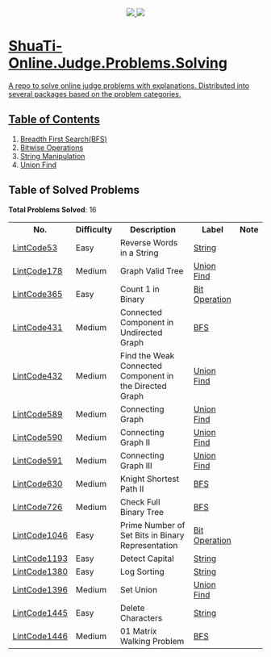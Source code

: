 <p align="center">
  <a href="https://travis-ci.org/Tony-Hu/ShuaTi-Online.Judge.Problems.Solving">
    <img src="https://travis-ci.org/Tony-Hu/ShuaTi-Online.Judge.Problems.Solving.svg?branch=master">
  </a>
  <a href="https://codecov.io/gh/Tony-Hu/ShuaTi-Online.Judge.Problems.Solving">
    <img src="https://codecov.io/gh/Tony-Hu/ShuaTi-Online.Judge.Problems.Solving/branch/master/graph/badge.svg">
</p>
  
# ShuaTi-Online.Judge.Problems.Solving
A repo to solve online judge problems with explanations. Distributed into several packages based on the problem categories.

## Table of Contents
1. [Breadth First Search(BFS)](https://github.com/Tony-Hu/ShuaTi-Online.Judge.Problems.Solving/tree/master/src/main/java/bfs)
2. [Bitwise Operations](https://github.com/Tony-Hu/ShuaTi-Online.Judge.Problems.Solving/tree/master/src/main/java/bitOperation)
3. [String Manipulation](https://github.com/Tony-Hu/ShuaTi-Online.Judge.Problems.Solving/tree/master/src/main/java/string)
3. [Union Find](https://github.com/Tony-Hu/ShuaTi-Online.Judge.Problems.Solving/tree/master/src/main/java/unionFind)

## Table of Solved Problems
**Total Problems Solved**: 16<br>
<table>
  <tbody>
    <tr>
      <th>No.</th>
      <th>Difficulty</th>
      <th>Description</th>
      <th>Label</th>
      <th>Note</th>
    </tr>
    <tr>
      <td><a href="https://www.lintcode.com/problem/reverse-words-in-a-string/description">LintCode53</a></td>
      <td>Easy</td>
      <td>Reverse Words in a String</td>
      <td><a href="https://github.com/Tony-Hu/ShuaTi-Online.Judge.Problems.Solving/tree/master/src/main/java/string">String</a></td>
      <td></td>
    </tr>
    <tr>
      <td><a href="https://www.lintcode.com/problem/graph-valid-tree/description">LintCode178</a></td>
      <td>Medium</td>
      <td>Graph Valid Tree</td>
      <td><a href="https://github.com/Tony-Hu/ShuaTi-Online.Judge.Problems.Solving/tree/master/src/main/java/unionFind">Union Find</a></td>
      <td></td>
    </tr>
    <tr>
      <td><a href="https://www.lintcode.com/problem/count-1-in-binary/description">LintCode365</a></td>
      <td>Easy</td>
      <td>Count 1 in Binary</td>
      <td><a href="https://github.com/Tony-Hu/ShuaTi-Online.Judge.Problems.Solving/tree/master/src/main/java/bitOperation">Bit Operation</a></td>
      <td></td>
    </tr>
    <tr>
      <td><a href="https://www.lintcode.com/problem/connected-component-in-undirected-graph/description">LintCode431</a></td>
      <td>Medium</td>
      <td>Connected Component in Undirected Graph</td>
      <td><a href="https://github.com/Tony-Hu/ShuaTi-Online.Judge.Problems.Solving/tree/master/src/main/java/bfs">BFS</a></td>
      <td></td>
    </tr>
    <tr>
      <td><a href="https://www.lintcode.com/problem/find-the-weak-connected-component-in-the-directed-graph/description">LintCode432</a></td>
      <td>Medium</td>
      <td>Find the Weak Connected Component in the Directed Graph</td>
      <td><a href="https://github.com/Tony-Hu/ShuaTi-Online.Judge.Problems.Solving/tree/master/src/main/java/unionFind">Union Find</a></td>
      <td></td>
    </tr>
    <tr>
      <td><a href="https://www.lintcode.com/problem/connecting-graph/description">LintCode589</a></td>
      <td>Medium</td>
      <td>Connecting Graph</td>
      <td><a href="https://github.com/Tony-Hu/ShuaTi-Online.Judge.Problems.Solving/tree/master/src/main/java/unionFind">Union Find</a></td>
      <td></td>
    </tr>
    <tr>
      <td><a href="https://www.lintcode.com/problem/connecting-graph-ii/description">LintCode590</a></td>
      <td>Medium</td>
      <td>Connecting Graph II</td>
      <td><a href="https://github.com/Tony-Hu/ShuaTi-Online.Judge.Problems.Solving/tree/master/src/main/java/unionFind">Union Find</a></td>
      <td></td>
    </tr>
    <tr>
      <td><a href="https://www.lintcode.com/problem/connecting-graph-iii/description">LintCode591</a></td>
      <td>Medium</td>
      <td>Connecting Graph III</td>
      <td><a href="https://github.com/Tony-Hu/ShuaTi-Online.Judge.Problems.Solving/tree/master/src/main/java/unionFind">Union Find</a></td>
      <td></td>
    </tr>
    <tr>
      <td><a href="https://www.lintcode.com/problem/knight-shortest-path-ii/description">LintCode630</a></td>
      <td>Medium</td>
      <td>Knight Shortest Path II</td>
      <td><a href="https://github.com/Tony-Hu/ShuaTi-Online.Judge.Problems.Solving/tree/master/src/main/java/bfs">BFS</a></td>
      <td></td>
    </tr>
    <tr>
      <td><a href="https://www.lintcode.com/problem/check-full-binary-tree/description">LintCode726</a></td>
      <td>Medium</td>
      <td>Check Full Binary Tree</td>
      <td><a href="https://github.com/Tony-Hu/ShuaTi-Online.Judge.Problems.Solving/tree/master/src/main/java/bfs">BFS</a></td>
      <td></td>
    </tr>
    <tr>
      <td><a href="https://www.lintcode.com/problem/prime-number-of-set-bits-in-binary-representation/description">LintCode1046</a></td>
      <td>Easy</td>
      <td>Prime Number of Set Bits in Binary Representation</td>
      <td><a href="https://github.com/Tony-Hu/ShuaTi-Online.Judge.Problems.Solving/tree/master/src/main/java/bitOperation">Bit Operation</a></td>
      <td></td>
    </tr>
    <tr>
      <td><a href="https://www.lintcode.com/problem/detect-capital/description">LintCode1193</a></td>
      <td>Easy</td>
      <td>Detect Capital</td>
      <td><a href="https://github.com/Tony-Hu/ShuaTi-Online.Judge.Problems.Solving/tree/master/src/main/java/string">String</a></td>
      <td></td>
    </tr>
    <tr>
      <td><a href="https://www.lintcode.com/problem/log-sorting/description">LintCode1380</a></td>
      <td>Easy</td>
      <td>Log Sorting</td>
      <td><a href="https://github.com/Tony-Hu/ShuaTi-Online.Judge.Problems.Solving/tree/master/src/main/java/string">String</a></td>
      <td></td>
    </tr>
    <tr>
      <td><a href="https://www.lintcode.com/problem/set-union/description">LintCode1396</a></td>
      <td>Medium</td>
      <td>Set Union</td>
      <td><a href="https://github.com/Tony-Hu/ShuaTi-Online.Judge.Problems.Solving/tree/master/src/main/java/unionFind">Union Find</a></td>
      <td></td>
    </tr>
    <tr>
      <td><a href="https://www.lintcode.com/problem/delete-characters/description">LintCode1445</a></td>
      <td>Easy</td>
      <td>Delete Characters</td>
      <td><a href="https://github.com/Tony-Hu/ShuaTi-Online.Judge.Problems.Solving/tree/master/src/main/java/string">String</a></td>
      <td></td>
    </tr>
    <tr>
      <td><a href="https://www.lintcode.com/problem/01-matrix-walking-problem/description">LintCode1446</a></td>
      <td>Medium</td>
      <td>01 Matrix Walking Problem</td>
      <td><a href="https://github.com/Tony-Hu/ShuaTi-Online.Judge.Problems.Solving/tree/master/src/main/java/bfs">BFS</a></td>
      <td></td>
    </tr>
  </tbody>
</table>